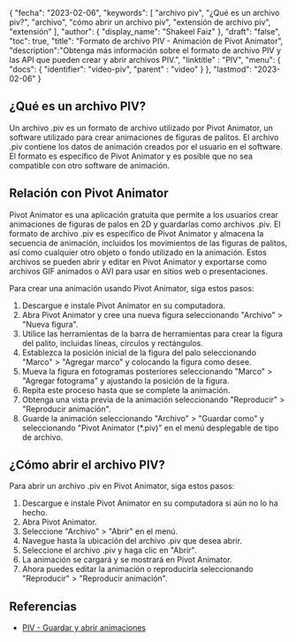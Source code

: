{
"fecha": "2023-02-06",
  "keywords": [
"archivo piv",
"¿Qué es un archivo piv?",
"archivo",
"cómo abrir un archivo piv",
"extensión de archivo piv",
"extensión"
],
  "author": {
"display_name": "Shakeel Faiz"
},
"draft": "false",
"toc": true,
"title": "Formato de archivo PIV - Animación de Pivot Animator",
  "description":"Obtenga más información sobre el formato de archivo PIV y las API que pueden crear y abrir archivos PIV.",
"linktitle" : "PIV",
  "menu": {
    "docs": {
      "identifier": "video-piv",
"parent" : "video"
}
},
"lastmod": "2023-02-06"
}

## ¿Qué es un archivo PIV?

Un archivo .piv es un formato de archivo utilizado por Pivot Animator, un software utilizado para crear animaciones de figuras de palitos. El archivo .piv contiene los datos de animación creados por el usuario en el software. El formato es específico de Pivot Animator y es posible que no sea compatible con otro software de animación.

## Relación con Pivot Animator

Pivot Animator es una aplicación gratuita que permite a los usuarios crear animaciones de figuras de palos en 2D y guardarlas como archivos .piv. El formato de archivo .piv es específico de Pivot Animator y almacena la secuencia de animación, incluidos los movimientos de las figuras de palitos, así como cualquier otro objeto o fondo utilizado en la animación. Estos archivos se pueden abrir y editar en Pivot Animator y exportarse como archivos GIF animados o AVI para usar en sitios web o presentaciones.

Para crear una animación usando Pivot Animator, siga estos pasos:

1. Descargue e instale Pivot Animator en su computadora.
2. Abra Pivot Animator y cree una nueva figura seleccionando "Archivo" > "Nueva figura".
3. Utilice las herramientas de la barra de herramientas para crear la figura del palito, incluidas líneas, círculos y rectángulos.
4. Establezca la posición inicial de la figura del palo seleccionando "Marco" > "Agregar marco" y colocando la figura como desee.
5. Mueva la figura en fotogramas posteriores seleccionando "Marco" > "Agregar fotograma" y ajustando la posición de la figura.
6. Repita este proceso hasta que se complete la animación.
7. Obtenga una vista previa de la animación seleccionando "Reproducir" > "Reproducir animación".
8. Guarde la animación seleccionando "Archivo" > "Guardar como" y seleccionando "Pivot Animator (*.piv)" en el menú desplegable de tipo de archivo.

## ¿Cómo abrir el archivo PIV?

Para abrir un archivo .piv en Pivot Animator, siga estos pasos:

1. Descargue e instale Pivot Animator en su computadora si aún no lo ha hecho.
2. Abra Pivot Animator.
3. Seleccione "Archivo" > "Abrir" en el menú.
4. Navegue hasta la ubicación del archivo .piv que desea abrir.
5. Seleccione el archivo .piv y haga clic en "Abrir".
6. La animación se cargará y se mostrará en Pivot Animator.
7. Ahora puedes editar la animación o reproducirla seleccionando "Reproducir" > "Reproducir animación".

## Referencias
* [PIV - Guardar y abrir animaciones](https://pivotanimator.net/help4-2/saving___opening_animations.htm)

